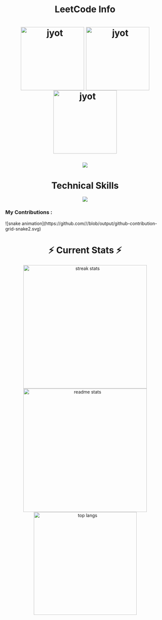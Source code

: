 <h1 align="center">LeetCode Info<h1>  
<p align="center">
  <a href="https://leetcode.com/u/its-pratik21/" target="_blank"><img align="center" src="https://assets.leetcode.com/static_assets/marketing/2024-50.gif" alt="jyot" height="200" width="200" /></a>
  <a href="https://leetcode.com/u/its-pratik21/" target="_blank"><img align="center" src="https://assets.leetcode.com/static_assets/marketing/2024-100.gif" alt="jyot" height="200" width="200" /></a>
  <a href="https://leetcode.com/u/its-pratik21/" target="_blank"><img align="center" src="https://leetcode.com/static/images/badges/2025/gif/2025-01.gif" alt="jyot" height="200" width="200" /></a>
</p>
<p align="center">
  <img  align=top flex-grow=1 src="https://leetcard.jacoblin.cool/its-pratik21?theme=dark&font=Nunito&ext=heatmap">  
</p>

<h1 align="center">Technical Skills</h1>
<p align="center">
  <a href="https://skillicons.dev">
    <img src="https://skillicons.dev/icons?i=c,cpp,css,html,git,github,arduino,vscode" />
  </a>
</p>


<h3 align="left">My Contributions :</h3>
<p>
  ![snake animation](https://github.com/<seu Pratik3c>/<seu Pratik3c>/blob/output/github-contribution-grid-snake2.svg)
</p>


<h1 align="center">⚡ Current Stats ⚡</h1>
<div align=center>
  <img width=390 src="https://streak-stats.demolab.com/?user=Pratik3c&count_private=true&theme=react&border_radius=10" alt="streak stats"/>
  <img width=390 src="https://github-readme-stats.vercel.app/api?username=Pratik3c&show_icons=true&theme=react&rank_icon=github&border_radius=10" alt="readme stats" />
  <img width=325 align="center" src="https://github-readme-stats.vercel.app/api/top-langs/?username=Pratik3c&hide=HTML&langs_count=8&layout=compact&theme=react&border_radius=10&size_weight=0.5&count_weight=0.5&exclude_repo=github-readme-stats" alt="top langs" />
</div>

  <br/>

<br/><br/>
